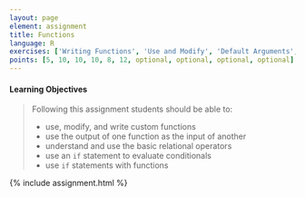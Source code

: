```yaml
---
layout: page
element: assignment
title: Functions
language: R
exercises: ['Writing Functions', 'Use and Modify', 'Default Arguments', 'Choice Operators', 'Basic If Statements', 'Size Estimates by Name', 'Load or Download File', 'DNA or RNA', 'Unit Conversion Challenge', 'Combining Functions']
points: [5, 10, 10, 10, 8, 12, optional, optional, optional, optional]
---
```


#### Learning Objectives

> Following this assignment students should be able to:
>
> - use, modify, and write custom functions
> - use the output of one function as the input of another
> - understand and use the basic relational operators
> - use an `if` statement to evaluate conditionals
> - use `if` statements with functions


{% include assignment.html %}
